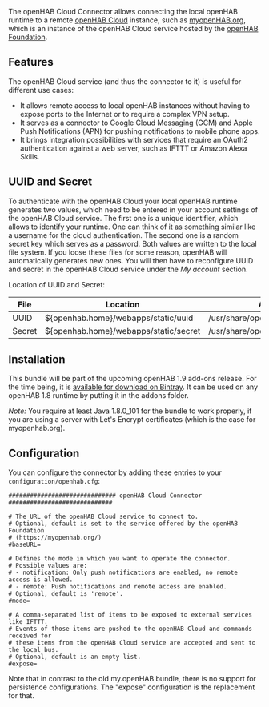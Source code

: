 The openHAB Cloud Connector allows connecting the local openHAB runtime to a remote [openHAB Cloud](https://github.com/openhab/openhab-cloud/blob/master/README.md) instance, such as [myopenHAB.org](https://www.myopenHAB.org), which is an instance of the
openHAB Cloud service hosted by the [openHAB Foundation](http://www.openhabfoundation.org/).

## Features

The openHAB Cloud service (and thus the connector to it) is useful for different use cases:

* It allows remote access to local openHAB instances without having to expose ports to the Internet or to require a complex VPN setup.
* It serves as a connector to Google Cloud Messaging (GCM) and Apple Push Notifications (APN) for pushing notifications to mobile phone apps.
* It brings integration possibilities with services that require an OAuth2 authentication against a web server, such as IFTTT or Amazon Alexa Skills.

## UUID and Secret

To authenticate with the openHAB Cloud your local openHAB runtime generates two values, which need to be entered in your account settings of the openHAB Cloud service. The first one is a unique identifier, which allows to identify your runtime. One can think of it as something similar like a username for the cloud authentication. The second one is a random secret key which serves as a password. Both values are written to the local file system. If you loose these files for some reason, openHAB will automatically generates new ones. You will then have to reconfigure UUID and secret in the openHAB Cloud service under the _My account_ section.

Location of UUID and Secret:

|File | Location | APT Installation |
|-----|----------------------|------------------|
|UUID | ${openhab.home}/webapps/static/uuid        | /usr/share/openhab/webapps/static/uuid |
|Secret | ${openhab.home}/webapps/static/secret | /usr/share/openhab/webapps/static/secret |

## Installation

This bundle will be part of the upcoming openHAB 1.9 add-ons release. For the time being, it is [available for download on Bintray](https://bintray.com/openhab/bin/download_file?file_path=org.openhab.io.openhabcloud_1.9.0.201612102136.jar). It can be used on any openHAB 1.8 runtime by putting it in the addons folder. 

_Note:_ You require at least Java 1.8.0_101 for the bundle to work properly, if you are using a server with Let's Encrypt certificates (which is the case for myopenhab.org).

## Configuration

You can configure the connector by adding these entries to your `configuration/openhab.cfg`:

```
############################## openHAB Cloud Connector #############################

# The URL of the openHAB Cloud service to connect to.
# Optional, default is set to the service offered by the openHAB Foundation
# (https://myopenhab.org/)
#baseURL=

# Defines the mode in which you want to operate the connector.
# Possible values are:
# - notification: Only push notifications are enabled, no remote access is allowed.
# - remote: Push notifications and remote access are enabled.
# Optional, default is 'remote'.
#mode=

# A comma-separated list of items to be exposed to external services like IFTTT. 
# Events of those items are pushed to the openHAB Cloud and commands received for
# these items from the openHAB Cloud service are accepted and sent to the local bus.
# Optional, default is an empty list.
#expose=
```

Note that in contrast to the old my.openHAB bundle, there is no support for persistence configurations. The "expose" configuration is the replacement for that.